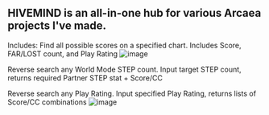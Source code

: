 HIVEMIND is an all-in-one hub for various Arcaea projects I've made.
---
Includes:
Find all possible scores on a specified chart. Includes Score, FAR/LOST count, and Play Rating
![image](https://github.com/user-attachments/assets/34b7f1ba-3c37-470a-bc0e-d6ff10336b88)

Reverse search any World Mode STEP count. Input target STEP count, returns required Partner STEP stat + Score/CC


Reverse search any Play Rating. Input specified Play Rating, returns lists of Score/CC combinations
![image](https://github.com/user-attachments/assets/1e3a0bcc-3166-4c22-8e05-074bb3852bd8)
